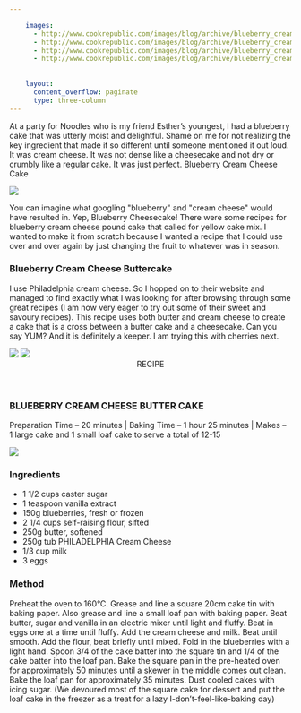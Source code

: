```yaml
---

    images:
      - http://www.cookrepublic.com/images/blog/archive/blueberry_cream_cheese_cake1.jpg
      - http://www.cookrepublic.com/images/blog/archive/blueberry_cream_cheese_cake3.jpg
      - http://www.cookrepublic.com/images/blog/archive/blueberry_cream_cheese_cake2.jpg
      - http://www.cookrepublic.com/images/blog/archive/blueberry_cream_cheese_cake4.jpg
      
      
    layout:
      content_overflow: paginate
      type: three-column
---
```


At a party for Noodles who is my friend Esther’s youngest, I had a blueberry cake that was utterly moist and delightful. Shame on me for not realizing the key ingredient that made it so different until someone mentioned it out loud. It was cream cheese. It was not dense like a cheesecake and not dry or crumbly like a regular cake. It was just perfect.
Blueberry Cream Cheese Cake

<img data-media-id="images:1" src="http://www.cookrepublic.com/images/blog/archive/blueberry_cream_cheese_cake1.jpg">

You can imagine what googling "blueberry" and "cream cheese" would have resulted in. Yep, Blueberry Cheesecake! There were some recipes for blueberry cream cheese pound cake that called for yellow cake mix. I wanted to make it from scratch because I wanted a recipe that I could use over and over again by just  changing the fruit to whatever was in season.
<div class="column-break"></div>

### Blueberry Cream Cheese Buttercake

I use Philadelphia cream cheese. So I hopped on to their website and managed to find exactly what I was looking for after browsing through some great recipes (I am now very eager to try out some of their sweet and savoury recipes). This recipe uses both butter and cream cheese to create a cake that is a cross between a butter cake and a cheesecake. Can you say YUM? And it is definitely a keeper. I am trying this with cherries next.

<div class="column-break"></div>

<img data-media-id="images:3" src="http://www.cookrepublic.com/images/blog/archive/blueberry_cream_cheese_cake2.jpg">

<img data-media-id="images:4" src="http://www.cookrepublic.com/images/blog/archive/blueberry_cream_cheese_cake4.jpg">

<div class="column-break"></div>


<header>
<span class="category">RECIPE</span>
</header>
<h3>BLUEBERRY CREAM CHEESE BUTTER CAKE</h1>

Preparation Time – 20 minutes | Baking Time – 1 hour 25  minutes | Makes – 1 large cake and 1 small loaf cake to serve a total of 12-15 

<img data-media-id="images:2" src="http://www.cookrepublic.com/images/blog/archive/blueberry_cream_cheese_cake3.jpg">
<div class="column-break"></div>

### Ingredients

- 1 1/2 cups caster sugar
- 1 teaspoon vanilla extract
- 150g blueberries, fresh or frozen
- 2 1/4 cups self-raising flour, sifted
- 250g butter, softened
- 250g tub PHILADELPHIA Cream Cheese
- 1/3 cup milk
- 3 eggs
 
### Method

Preheat the oven to 160°C. Grease and line a square 20cm cake tin with baking paper. Also grease and line a small loaf pan with baking paper.
Beat butter, sugar and vanilla in an electric mixer until light and fluffy. Beat in eggs one at a time until fluffy. Add the cream cheese and milk. Beat until smooth.
Add the flour, beat briefly until mixed. Fold in the blueberries with a light hand. Spoon 3/4 of the cake batter into the square tin and 1/4 of the cake batter into the loaf pan.
Bake the square pan in the pre-heated oven for approximately 50 minutes until a skewer in the middle comes out clean. Bake the loaf pan for approximately 35 minutes.
Dust cooled cakes with icing sugar. (We devoured most of the square cake for dessert and put the loaf cake in the freezer as a treat for a lazy I-don’t-feel-like-baking day)

